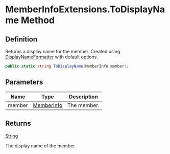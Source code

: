 # MemberInfoExtensions.ToDisplayName Method
## Definition

Returns a display name for the member. Created using [DisplayNameFormatter](MrKWatkins.Reflection.MemberInfoExtensions.DisplayNameFormatter.md) with default options.

```c#
public static string ToDisplayName(MemberInfo member);
```

## Parameters

| Name | Type | Description |
| ---- | ---- | ----------- |
| member | [MemberInfo](https://learn.microsoft.com/en-gb/dotnet/api/System.Reflection.MemberInfo) | The member. |

## Returns

[String](https://learn.microsoft.com/en-gb/dotnet/api/System.String)

The display name of the member.
